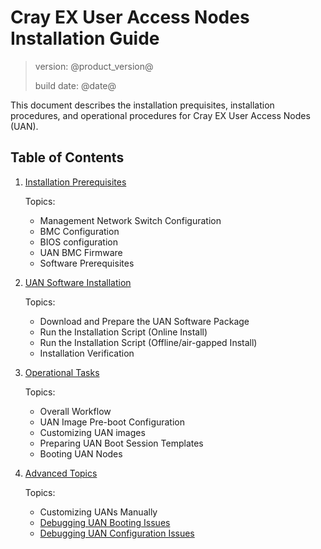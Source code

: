 # Cray EX User Access Nodes Installation Guide

> version: @product_version@
>
> build date: @date@

This document describes the installation prequisites, installation procedures,
and operational procedures for Cray EX User Access Nodes (UAN).

## Table of Contents

1. [Installation Prerequisites](prereqs/index.md)

    Topics:
    * Management Network Switch Configuration
    * BMC Configuration
    * BIOS configuration
    * UAN BMC Firmware
    * Software Prerequisites

1. [UAN Software Installation](install/index.md)

    Topics:
    * Download and Prepare the UAN Software Package
    * Run the Installation Script (Online Install)
    * Run the Installation Script (Offline/air-gapped Install)
    * Installation Verification

1. [Operational Tasks](operations/index.md)

    Topics:
    * Overall Workflow
    * UAN Image Pre-boot Configuration
    * Customizing UAN images
    * Preparing UAN Boot Session Templates
    * Booting UAN Nodes

1. [Advanced Topics](advanced/index.md)

    Topics:
    * Customizing UANs Manually
    * [Debugging UAN Booting Issues](advanced/debug_boot.md)
    * [Debugging UAN Configuration Issues](advanced/debug_config.md)
